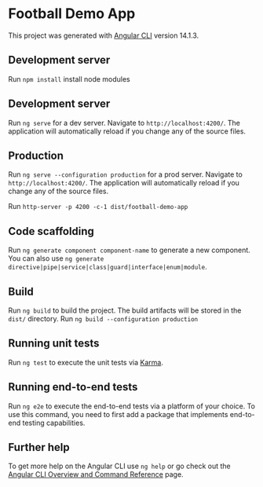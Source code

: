 # Football Demo App

This project was generated with [Angular CLI](https://github.com/angular/angular-cli) version 14.1.3.

## Development server

Run `npm install` install node modules

## Development server
Run `ng serve` for a dev server. Navigate to `http://localhost:4200/`. The application will automatically reload if you change any of the source files.

## Production
Run `ng serve --configuration production` for a prod server. Navigate to `http://localhost:4200/`. The application will automatically reload if you change any of the source files.

Run `http-server -p 4200 -c-1 dist/football-demo-app` 

## Code scaffolding

Run `ng generate component component-name` to generate a new component. You can also use `ng generate directive|pipe|service|class|guard|interface|enum|module`.

## Build

Run `ng build` to build the project. The build artifacts will be stored in the `dist/` directory.
Run `ng build --configuration production`

## Running unit tests 

Run `ng test` to execute the unit tests via [Karma](https://karma-runner.github.io).

## Running end-to-end tests

Run `ng e2e` to execute the end-to-end tests via a platform of your choice. To use this command, you need to first add a package that implements end-to-end testing capabilities.

## Further help

To get more help on the Angular CLI use `ng help` or go check out the [Angular CLI Overview and Command Reference](https://angular.io/cli) page.
